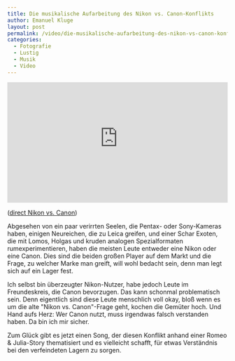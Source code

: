 ```yaml
---
title: Die musikalische Aufarbeitung des Nikon vs. Canon-Konflikts
author: Emanuel Kluge
layout: post
permalink: /video/die-musikalische-aufarbeitung-des-nikon-vs-canon-konflikts/
categories:
  - Fotografie
  - Lustig
  - Musik
  - Video
---
```


<div style="position: relative; max-width: 640px; padding-top: 54.545454%; margin: 1em 0; overflow: hidden">
  <iframe width="640" height="360" src="https://www.youtube-nocookie.com/embed/H_H8TOKcfjg?rel=0" frameborder="0" allowfullscreen style="position: absolute; top: 0; right: 0; bottom: 0; left: 0; width: 100%; height: 100%"></iframe>
</div>

([direct Nikon vs. Canon](http://www.youtube.com/watch?v=H_H8TOKcfjg))

Abgesehen von ein paar verirrten Seelen, die Pentax- oder Sony-Kameras haben, einigen Neureichen, die zu Leica greifen, und einer Schar Exoten, die mit Lomos, Holgas und kruden analogen Spezialformaten rumexperimentieren, haben die meisten Leute entweder eine Nikon oder eine Canon. Dies sind die beiden großen Player auf dem Markt und die Frage, zu welcher Marke man greift, will wohl bedacht sein, denn man legt sich auf ein Lager fest.

Ich selbst bin überzeugter Nikon-Nutzer, habe jedoch Leute im Freundeskreis, die Canon bevorzugen. Das kann schonmal problematisch sein. Denn eigentlich sind diese Leute menschlich voll okay, bloß wenn es um die alte "Nikon vs. Canon"-Frage geht, kochen die Gemüter hoch. Und Hand aufs Herz: Wer Canon nutzt, muss irgendwas falsch verstanden haben. Da bin ich mir sicher.

Zum Glück gibt es jetzt einen Song, der diesen Konflikt anhand einer Romeo & Julia-Story thematisiert und es vielleicht schafft, für etwas Verständnis bei den verfeindeten Lagern zu sorgen.
